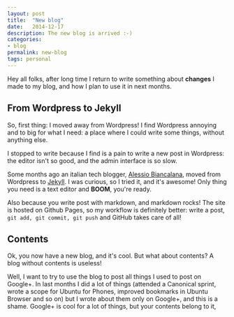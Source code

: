 ```yaml
---
layout: post
title:  "New blog"
date:   2014-12-17
description: The new blog is arrived :-)
categories:
- blog
permalink: new-blog
tags: personal
---
```


Hey all folks,
after long time I return to write something about **changes** I made to my
blog, and how I plan to use it in next months.

## From Wordpress to Jekyll
So, first thing: I moved away from Wordpress!
I find Wordpress annoying and to big for what I need: a place where I could
write some things, without anything else.

I stopped to write because I find is a pain to write a new post in Wordpress:
the editor isn't so good, and the admin interface is so slow.

Some months ago an italian tech blogger, [Alessio Biancalana][dottorblaster],
moved from Wordpress to [Jekyll][jekyll]. I was curious, so I tried it, and it's awesome!
Only thing you need is a text editor and **BOOM**, you're ready.

Also because you write post with markdown, and markdown rocks!
The site is hosted on Github Pages, so my workflow is definitely better: write
a post, `git add, git commit, git push` and GitHub takes care of all!

## Contents
Ok, you now have a new blog, and it's cool. But what about contents? A blog
without contents is useless!

Well, I want to try to use the blog to post all things I used to post on
Google+.
In last months I did a lot of things (attended a Canonical sprint, wrote a
scope for Ubuntu for Phones, improved bookmarks in Ubuntu Browser and so on)
but I wrote about them only on Google+, and this is a shame.
Google+ is cool for a lot of things, but your contents belong to it,

[dottorblaster]: http://dottorblaster.it/
[jekyll]: http://jekyllrb.com
